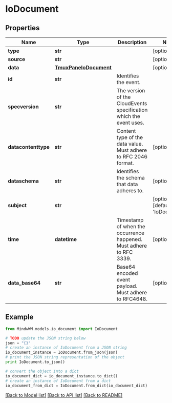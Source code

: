 # IoDocument


## Properties
Name | Type | Description | Notes
------------ | ------------- | ------------- | -------------
**type** | **str** |  | [optional] 
**source** | **str** |  | [optional] 
**data** | [**TmuxPaneIoDocument**](TmuxPaneIoDocument.md) |  | [optional] 
**id** | **str** | Identifies the event. | 
**specversion** | **str** | The version of the CloudEvents specification which the event uses. | 
**datacontenttype** | **str** | Content type of the data value. Must adhere to RFC 2046 format. | [optional] 
**dataschema** | **str** | Identifies the schema that data adheres to. | [optional] 
**subject** | **str** |  | [optional] [default to 'IoDocument']
**time** | **datetime** | Timestamp of when the occurrence happened. Must adhere to RFC 3339. | [optional] 
**data_base64** | **str** | Base64 encoded event payload. Must adhere to RFC4648. | [optional] 

## Example

```python
from MindwWM.models.io_document import IoDocument

# TODO update the JSON string below
json = "{}"
# create an instance of IoDocument from a JSON string
io_document_instance = IoDocument.from_json(json)
# print the JSON string representation of the object
print IoDocument.to_json()

# convert the object into a dict
io_document_dict = io_document_instance.to_dict()
# create an instance of IoDocument from a dict
io_document_from_dict = IoDocument.from_dict(io_document_dict)
```
[[Back to Model list]](../README.md#documentation-for-models) [[Back to API list]](../README.md#documentation-for-api-endpoints) [[Back to README]](../README.md)


